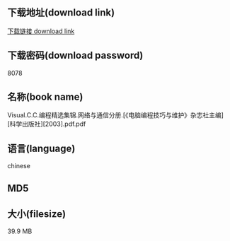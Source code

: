 ## 下载地址(download link)
[下载链接 download link](https://tutu365.netlify.app/?s=Visual.C.C.%E7%BC%96%E7%A8%8B%E7%B2%BE%E9%80%89%E9%9B%86%E9%94%A6.%E7%BD%91%E7%BB%9C%E4%B8%8E%E9%80%9A%E4%BF%A1%E5%88%86%E5%86%8C.%5B%E3%80%8A%E7%94%B5%E8%84%91%E7%BC%96%E7%A8%8B%E6%8A%80%E5%B7%A7%E4%B8%8E%E7%BB%B4%E6%8A%A4%E3%80%8B%E6%9D%82%E5%BF%97%E7%A4%BE%E4%B8%BB%E7%BC%96%5D%5B%E7%A7%91%E5%AD%A6%E5%87%BA%E7%89%88%E7%A4%BE%5D%5B2003%5D.pdf)

## 下载密码(download password)
8078

## 名称(book name)
Visual.C.C.编程精选集锦.网络与通信分册.[《电脑编程技巧与维护》杂志社主编][科学出版社][2003].pdf.pdf

## 语言(language)
chinese

## MD5


## 大小(filesize)
39.9 MB
